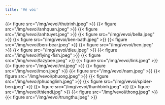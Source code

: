 ```yaml
---
title: 'Vẽ vời'
---
```


{{< figure src="/img/vevoi/thutrinh.jpeg" >}}
{{< figure src="/img/vevoi/anhquan.jpeg" >}}
{{< figure src="/img/vevoi/anhtuyet.jpeg" >}}
{{< figure src="/img/vevoi/bella.jpeg" >}}
{{< figure src="/img/vevoi/ben-bath.jpeg" >}}
{{< figure src="/img/vevoi/ben-bear.jpeg" >}}
{{< figure src="/img/vevoi/ben.jpeg" >}}
{{< figure src="/img/vevoi/dieu.jpeg" >}}
{{< figure src="/img/vevoi/flying-fish.jpeg" >}}
{{< figure src="/img/vevoi/lazybee.jpeg" >}}
{{< figure src="/img/vevoi/link.jpeg" >}}
{{< figure src="/img/vevoi/mi.jpeg" >}}
{{< figure src="/img/vevoi/mon.jpeg" >}}
{{< figure src="/img/vevoi/nam.jpeg" >}}
{{< figure src="/img/vevoi/phuong.jpeg" >}}
{{< figure src="/img/vevoi/phuonglinh.jpeg" >}}
{{< figure src="/img/vevoi/spider-ben.jpeg" >}}
{{< figure src="/img/vevoi/thanhbinh.jpeg" >}}
{{< figure src="/img/vevoi/thiendi.jpg" >}}
{{< figure src="/img/vevoi/thong.jpeg" >}}
{{< figure src="/img/vevoi/trungthu.jpeg" >}}

